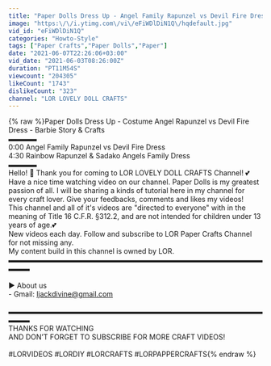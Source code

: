 ```yaml
---
title: "Paper Dolls Dress Up - Angel Family Rapunzel vs Devil Fire Dress - Barbie Story & Crafts"
image: "https:\/\/i.ytimg.com\/vi\/eFiWDlDiN1Q\/hqdefault.jpg"
vid_id: "eFiWDlDiN1Q"
categories: "Howto-Style"
tags: ["Paper Crafts","Paper Dolls","Paper"]
date: "2021-06-07T22:26:06+03:00"
vid_date: "2021-06-03T08:26:00Z"
duration: "PT11M54S"
viewcount: "204305"
likeCount: "1743"
dislikeCount: "323"
channel: "LOR LOVELY DOLL CRAFTS"
---
```

{% raw %}Paper Dolls Dress Up - Costume Angel Rapunzel vs Devil Fire Dress - Barbie Story &amp; Crafts<br />▬▬▬▬<br />0:00 Angel Family Rapunzel vs Devil Fire Dress<br />4:30  Rainbow Rapunzel &amp; Sadako Angels Family Dress<br />▬▬▬▬<br />Hello! 💚 Thank you for coming to LOR LOVELY DOLL CRAFTS  Channel! 💕 Have a nice time watching video on our channel. Paper Dolls is my greatest passion of all. I will be sharing a kinds of tutorial here in my channel for every craft lover. Give your feedbacks, comments and likes my videos!<br />This channel and all of it's videos are &quot;directed to everyone&quot; with in the meaning of Title 16 C.F.R. §312.2, and are not intended for children under 13 years of age.💕<br />New videos each day. Follow and subscribe to  LOR Paper Crafts Channel for not missing any. <br />My content build in this channel is owned by LOR. <br />▬▬▬▬▬▬▬▬▬▬▬▬▬▬▬▬▬▬▬▬▬▬▬▬▬▬▬▬▬▬▬▬▬▬▬▬▬▬▬<br /><br />► About us<br />- Gmail: ljackdivine@gmail.com<br /><br />▬▬▬▬▬▬▬▬▬▬▬▬▬▬▬▬▬▬▬▬▬▬▬▬▬▬▬▬▬▬▬▬▬▬▬▬▬▬▬<br />THANKS FOR WATCHING<br />AND DON’T FORGET TO SUBSCRIBE FOR MORE CRAFT VIDEOS!<br /><br />#LORVIDEOS​ #LORDIY​ #LORCRAFTS​ #LORPAPPERCRAFTS{% endraw %}
